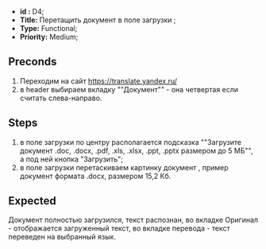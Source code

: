  - **id :** D4;
 - **Title:** Перетащить документ в поле загрузки	;
 - **Type:** Functional;
 - **Priority:** Medium;

## Preconds

1. Переходим на сайт https://translate.yandex.ru/
2. в header выбираем вкладку ""Документ"" - она четвертая если считать слева-направо.

## Steps

 1. в поле загрузки по центру располагается подсказка ""Загрузите документ .doc, .docx, .pdf, .xls, .xlsx, .ppt, .pptx размером до 5 МБ"", а под ней кнопка "Загрузить";
 2. в поле загрузки перетаскиваем картинку документ , пример документ формата .docx, размером 15,2 Кб.
 
## Expected
  
 Документ полностью загрузился, текст распознан, во вкладке Оригинал - отображается загруженный текст, во вкладке перевода - текст переведен на выбранный язык.